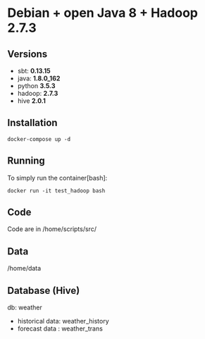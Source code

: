 # Debian + open Java 8  + Hadoop 2.7.3

## Versions
- sbt: **0.13.15**
- java: **1.8.0_162**
- python **3.5.3**
- hadoop: **2.7.3**
- hive **2.0.1**

## Installation
```
docker-compose up -d
```

## Running
To simply run the container[bash]:
```
docker run -it test_hadoop bash
```

## Code
Code are in /home/scripts/src/

## Data
/home/data

## Database (Hive)
db:  weather
- historical data:  weather_history
- forecast data  : weather_trans